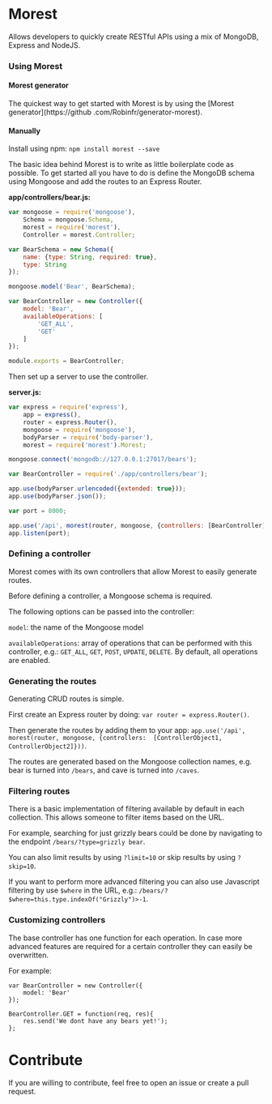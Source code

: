 # Morest #

Allows developers to quickly create RESTful APIs using a mix of MongoDB, Express and NodeJS.

### Using Morest ###

#### Morest generator ####
The quickest way to get started with Morest is by using the [Morest generator](https://github
.com/Robinfr/generator-morest).

#### Manually ####

Install using npm: `npm install morest --save`

The basic idea behind Morest is to write as little boilerplate code as possible. To get started all you have to do is
define the MongoDB schema using Mongoose and add the routes to an Express Router.
 
**app/controllers/bear.js:**

```javascript
var mongoose = require('mongoose'), 
    Schema = mongoose.Schema,
    morest = require('morest'),
    Controller = morest.Controller;

var BearSchema = new Schema({
    name: {type: String, required: true},
    type: String
});

mongoose.model('Bear', BearSchema);

var BearController = new Controller({
    model: 'Bear',
    availableOperations: [
        'GET_ALL',
        'GET'
    ]
});

module.exports = BearController;
```

Then set up a server to use the controller.

**server.js:**

```javascript
var express = require('express'),
    app = express(),
    router = express.Router(),
    mongoose = require('mongoose'),
    bodyParser = require('body-parser'),
    morest = require('morest').Morest;

mongoose.connect('mongodb://127.0.0.1:27017/bears');

var BearController = require('./app/controllers/bear');

app.use(bodyParser.urlencoded({extended: true}));
app.use(bodyParser.json());

var port = 8000;

app.use('/api', morest(router, mongoose, {controllers: [BearController]}));
app.listen(port);
```

### Defining a controller ###
Morest comes with its own controllers that allow Morest to easily generate routes. 

Before defining a controller, a Mongoose schema is required.

The following options can be passed into the controller:

`model`: the name of the Mongoose model

`availableOperations`: array of operations that can be performed with this controller, e.g.: `GET_ALL`, `GET`, 
`POST`, `UPDATE`, `DELETE`. By default, all operations are enabled.

### Generating the routes ###
Generating CRUD routes is simple. 

First create an Express router by doing: `var router = express.Router()`.

Then generate the routes by adding them to your app: `app.use('/api', morest(router, mongoose, {controllers: 
[ControllerObject1, ControllerObject2]}))`.

The routes are generated based on the Mongoose collection names, e.g. bear is turned into `/bears`, and cave is turned 
into `/caves`.

### Filtering routes ###
There is a basic implementation of filtering available by default in each collection. This allows someone to filter 
items based on the URL. 

For example, searching for just grizzly bears could be done by navigating to the endpoint `/bears/?type=grizzly bear`.

You can also limit results by using `?limit=10` or skip results by using `?skip=10`.

If you want to perform more advanced filtering you can also use Javascript filtering by use `$where` in the URL, 
e.g.: `/bears/?$where=this.type.indexOf("Grizzly")>-1`.

### Customizing controllers ###
The base controller has one function for each operation. In case more advanced features are required for a certain 
controller they can easily be overwritten. 

For example:

```
var BearController = new Controller({
    model: 'Bear'
});

BearController.GET = function(req, res){
    res.send('We dont have any bears yet!');
};
```

# Contribute #
If you are willing to contribute, feel free to open an issue or create a pull request.
